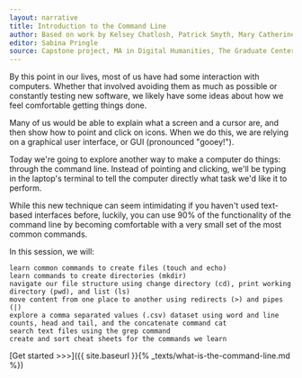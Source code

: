 ```yaml
---
layout: narrative
title: Introduction to the Command Line
author: Based on work by Kelsey Chatlosh, Patrick Smyth, Mary Catherine McKinniburgh, and Jojo Karlin for the CUNY Graduate Center Digital Humanities Research Institute
editor: Sabina Pringle
source: Capstone project, MA in Digital Humanities, The Graduate Center - CUNY
---
```

By this point in our lives, most of us have had some interaction with computers. Whether that involved avoiding them as much as possible or constantly testing new software, we likely have some ideas about how we feel comfortable getting things done.

Many of us would be able to explain what a screen and a cursor are, and then show how to point and click on icons. When we do this, we are relying on a graphical user interface, or GUI (pronounced "gooey!").

Today we're going to explore another way to make a computer do things: through the command line. Instead of pointing and clicking, we'll be typing in the laptop's terminal to tell the computer directly what task we'd like it to perform.

While this new technique can seem intimidating if you haven't used text-based interfaces before, luckily, you can use 90% of the functionality of the command line by becoming comfortable with a very small set of the most common commands.

In this session, we will:

    learn common commands to create files (touch and echo)
    learn commands to create directories (mkdir)
    navigate our file structure using change directory (cd), print working directory (pwd), and list (ls)
    move content from one place to another using redirects (>) and pipes (|)
    explore a comma separated values (.csv) dataset using word and line counts, head and tail, and the concatenate command cat
    search text files using the grep command
    create and sort cheat sheets for the commands we learn

[Get started >>>]({{ site.baseurl }}{% _texts/what-is-the-command-line.md %})
